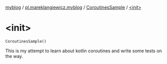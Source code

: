 [myblog](../../index.md) / [pl.mareklangiewicz.myblog](../index.md) / [CoroutinesSample](index.md) / [&lt;init&gt;](.)

# &lt;init&gt;

`CoroutinesSample()`

This is my attempt to learn about kotlin coroutines and write some tests on the way.

